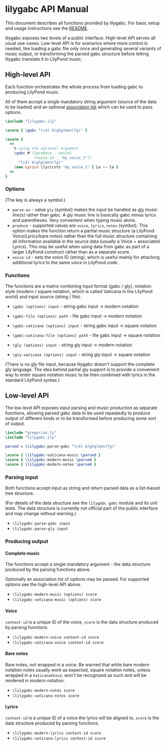 # lilygabc API Manual

This document describes all functions provided by lilygabc.
For basic setup and usage instructions see the [README](/).

lilygabc exposes two levels of a public interface.
High-level API serves all usual use-cases.
Low-level API is for scenarios where more control is needed,
like loading a gabc file only once and generating several
variants of music output, or transforming
the parsed gabc structure before letting lilygabc translate
it to LilyPond music.

## High-level API

Each function orchestrates the whole process from loading
gabc to producing LilyPond music.

All of them accept a single mandatory string argument
(source of the data to be loaded)
and an optional [association list](https://lilypond.org/doc/v2.24/Documentation/extending/scheme-compound-data-types#association-lists-_0028alists_0029)
which can be used to pass options.

```lilypond
\include "lilygabc.ily"

\score { \gabc "(c4) A(ghg)men(fg)" }

\score {
  <<
    % using the optional argument
    \gabc #'((produce . voice)
             (voice-id . "my_voice_1"))
      "(c4) A(ghg)men(fg)"
    \new Lyrics \lyricsto "my_voice_1" { La -- la }
  >>
}
```

### Options

(The key is always a symbol.)

- `parse-as` - value `gly` (symbol) makes the input be handled
  as [gly][gly] *music line(s)* rather than gabc.
  A gly music line is basically gabc minus lyrics and parentheses.
  Very convenient when typing music alone.
- `produce` - supported values are `voice`, `lyrics`, `notes` (symbol).
  This option makes the function return a partial music structure
  (a LilyPond Voice/Lyrics/bare notes) rather than the full
  music structure containing all information available in the source
  data (usually a Voice + associated Lyrics).
  This may be useful when using data from gabc as part of a larger
  LilyPond construct rather than as a separate score.
- `voice-id` - sets the voice ID (string),
  which is useful mainly for attaching additional lyrics
  to the same voice in LilyPond code.

### Functions

The functions are a matrix combining
input format (gabc / gly),
notation style (modern / square notation, which is called Vaticana in the LilyPond world)
and input source (string / file).

- `\gabc (options) input` - string gabc input -> modern notation
- `\gabc-file (options) path` - file gabc input -> modern notation

- `\gabc-vaticana (options) input` - string gabc input -> square notation
- `\gabc-vaticana-file (options) path` - file gabc input -> square notation

- `\gly (options) input` - string gly input -> modern notation
- `\gly-vaticana (options) input` - string gly input -> square notation

(There is no gly file input, because lilygabc doesn't support
the complete gly language. The idea behind partial gly support
is to provide a convenient way to enter square notation music
to be then combined with lyrics in the standard LilyPond syntax.)

## Low-level API

The low level API exposes input parsing and music production
as separate functions, allowing parsed gabc data to be used repeatedly
to produce output of different kinds or
to be transformed before producing some sort of output.

```lilypond
\include "gregorian.ly"
\include "lilygabc.ily"

parsed = \lilygabc-parse-gabc "(c4) A(ghg)men(fg)"

\score { \lilygabc-vaticana-music \parsed }
\score { \lilygabc-modern-music \parsed }
\score { \lilygabc-modern-notes \parsed }
```

### Parsing input

Both functions accept input as string and return parsed
data as a list-based tree structure.

(For details of the data structure see the `lilygabc gabc` module
and its unit tests. The data structure is currently not official part
of the public interface and may change without warning.)

- `\lilygabc-parse-gabc input`
- `\lilygabc-parse-gly input`

### Producing output

#### Complete music

The functions accept a single mandatory argument - the data structure
produced by the parsing functions above.

Optionally an association list of options may be passed.
For supported options see the high-level API above.

- `\lilygabc-modern-music (options) score`
- `\lilygabc-vaticana-music (options) score`

#### Voice

`context-id` is a unique ID of the voice,
`score` is the data structure produced by parsing functions.

- `\lilygabc-modern-voice context-id score`
- `\lilygabc-vaticana-voice context-id score`

#### Bare notes

Bare notes, not wrapped in a voice.
Be warned that while bare modern notation notes usually work
as expected, square notation notes, unless wrapped in a `VaticanaVoice`,
won't be recognized as such and will be rendered in modern notation.

- `\lilygabc-modern-notes score`
- `\lilygabc-vaticana-notes score`

#### Lyrics

`context-id` is a unique ID of a voice the lyrics will be aligned to,
`score` is the data structure produced by parsing functions.

- `\lilygabc-modern-lyrics context-id score`
- `\lilygabc-vaticana-lyrics context-id score`

[gly]: https://github.com/igneus/gly
